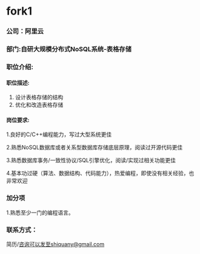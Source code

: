 # fork1
 ### 公司：阿里云
 ### 部门:自研大规模分布式NoSQL系统-表格存储
 ### 职位介绍:
 #### 职位描述:
 1. 设计表格存储的结构
 2. 优化和改造表格存储
 
 #### 岗位要求:
 1.良好的C/C++编程能力，写过大型系统更佳

 2.熟悉NoSQL数据库或者关系型数据库存储底层原理，阅读过开源代码更佳

 3.熟悉数据库事务/一致性协议/SQL引擎优化，阅读/实现过相关功能更佳

 4.基本功过硬（算法、数据结构、代码能力），热爱编程，即使没有相关经验，也非常欢迎
 
 ### 加分项
  1.熟悉至少一门的编程语言。
 
 ### 联系方式：
 简历/咨询可以发至shiquany@gmail.com

